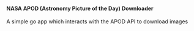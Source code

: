 #### NASA APOD (Astronomy Picture of the Day) Downloader

A simple go app which interacts with the APOD API to download images